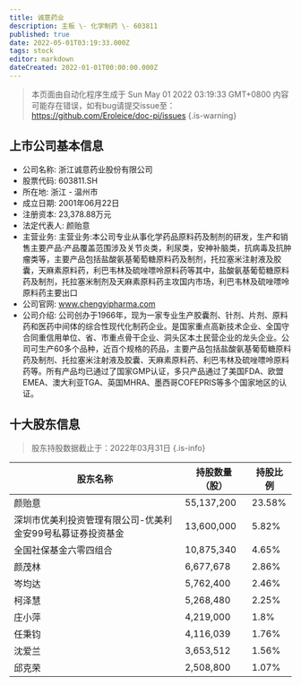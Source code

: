 ```yaml
---
title: 诚意药业
description: 主板 \- 化学制药 \- 603811
published: true
date: 2022-05-01T03:19:33.000Z
tags: stock
editor: markdown
dateCreated: 2022-01-01T00:00:00.000Z
---
```


> 本页面由自动化程序生成于 Sun May 01 2022 03:19:33 GMT+0800
> 内容可能存在错误，如有bug请提交issue至：https://github.com/Eroleice/doc-pi/issues
{.is-warning}

## 上市公司基本信息
- 公司名称: 浙江诚意药业股份有限公司
- 股票代码: 603811.SH
- 所在地: 浙江 - 温州市
- 成立日期: 2001年06月22日
- 注册资本: 23,378.88万元
- 法定代表人: 颜贻意
- 主营业务: 主营业务:本公司专业从事化学药品原料药及制剂的研发，生产和销售主要产品:产品覆盖范围涉及关节炎类，利尿类，安神补脑类，抗病毒及抗肿瘤类等，主要产品包括盐酸氨基葡萄糖原料药及制剂，托拉塞米注射液及胶囊，天麻素原料药，利巴韦林及硫唑嘌呤原料药等其中，盐酸氨基葡萄糖原料药及制剂，托拉塞米制剂及天麻素原料药主攻国内市场，利巴韦林及硫唑嘌呤原料药主要出口
- 公司官网: www.chengyipharma.com
- 公司介绍: 公司创办于1966年，现为一家专业生产胶囊剂、针剂、片剂、原料药和医药中间体的综合性现代化制药企业。是国家重点高新技术企业、全国守合同重信用单位、省、市重点骨干企业、洞头区本土民营企业的龙头企业。公司可生产60多个品种，近百个规格的药品，主要产品包括盐酸氨基葡萄糖原料药及制剂、托拉塞米注射液及胶囊、天麻素原料药、利巴韦林及硫唑嘌呤原料药等。所有产品均已通过了国家GMP认证，多只产品通过了美国FDA、欧盟EMEA、澳大利亚TGA、英国MHRA、墨西哥COFEPRIS等多个国家地区的认证。


## 十大股东信息
> 股东持股数据截止于：2022年03月31日
{.is-info}

| 股东名称 | 持股数量（股） | 持股比例 |
| --- | --- | --- |
| 颜贻意 | 55,137,200 | 23.58% |
| 深圳市优美利投资管理有限公司-优美利金安99号私募证券投资基金 | 13,600,000 | 5.82% |
| 全国社保基金六零四组合 | 10,875,340 | 4.65% |
| 颜茂林 | 6,677,678 | 2.86% |
| 岑均达 | 5,762,400 | 2.46% |
| 柯泽慧 | 5,268,480 | 2.25% |
| 庄小萍 | 4,219,000 | 1.8% |
| 任秉钧 | 4,116,039 | 1.76% |
| 沈爱兰 | 3,653,512 | 1.56% |
| 邱克荣 | 2,508,800 | 1.07% |




